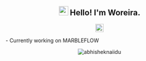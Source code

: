<h2 align="center"><img src="https://media.giphy.com/media/hvRJCLFzcasrR4ia7z/giphy.gif" width="25px"> Hello! I'm Woreira.</h2>
<p align="center">
<a href="https://www.linkedin.com/in/lucas-moreira-b5118117a/">
  <img alt="Woreira's Linkedin" width="22px" src="https://raw.githubusercontent.com/peterthehan/peterthehan/master/assets/linkedin.svg" />
</a>
</p>
- Currently working on MARBLEFLOW  

<p align="center"> <img src="https://github-readme-stats.vercel.app/api?username=Woreira&show_icons=true&theme=gotham" alt="abhisheknaiidu" />
